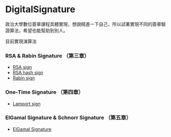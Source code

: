 # DigitalSignature

政治大學數位簽章課程具體實現，想說精進一下自己，所以試著實現不同的簽章驗證算法，希望也能幫助到別人。

目前實現演算法

### RSA & Rabin Signature （第三章）
* [RSA sign](https://github.com/afan0918/DigitalSignature/blob/master/rsa_sign.py)
* [RSA hash sign](https://github.com/afan0918/DigitalSignature/blob/master/rsa_hash_sign.py)
* [Rabin sign](https://github.com/afan0918/DigitalSignature/blob/master/Rabin_sign.py)

### One-Time Signature （第四章）
* [Lamport sign](https://github.com/afan0918/DigitalSignature/blob/master/Lamport_sign.py)

### ElGamal Signature & Schnorr Signature （第五章）
* [ElGamal Signature](https://github.com/afan0918/DigitalSignature/blob/master/ElGamal_sign.py)

